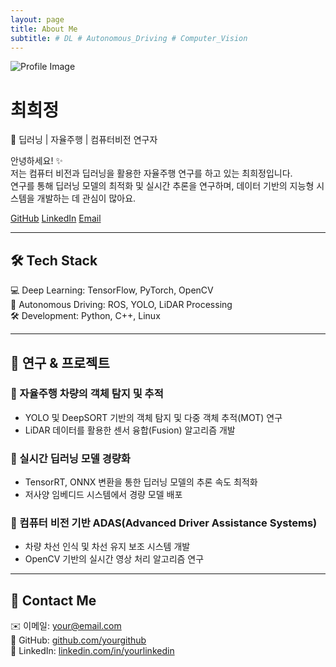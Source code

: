 ```yaml
---
layout: page
title: About Me
subtitle: # DL # Autonomous_Driving # Computer_Vision
---
```


<div class="about-container text-center">
  <!-- 프로필 이미지 -->
  <img src="/assets/images/profile_real.jpg" alt="Profile Image" class="profile-img">

  <!-- 기본 정보 -->
  <h1>최희정</h1>
  <p class="subtitle">🚀 딥러닝 | 자율주행 | 컴퓨터비전 연구자</p>

  <!-- 소개 글 -->
  <p class="about-text">
    안녕하세요! ✨<br>
    저는 컴퓨터 비전과 딥러닝을 활용한 자율주행 연구를 하고 있는 최희정입니다.<br>
    연구를 통해 딥러닝 모델의 최적화 및 실시간 추론을 연구하며,  
    데이터 기반의 지능형 시스템을 개발하는 데 관심이 많아요.
  </p>

  <!-- SNS & 연락처 -->
  <div class="social-links">
    <a href="https://github.com/yourgithub" target="_blank" class="btn btn-dark">GitHub</a>
    <a href="https://linkedin.com/in/yourlinkedin" target="_blank" class="btn btn-primary">LinkedIn</a>
    <a href="mailto:your@email.com" class="btn btn-secondary">Email</a>
  </div>
</div>

---

## 🛠 Tech Stack
💻 Deep Learning: TensorFlow, PyTorch, OpenCV  
🚗 Autonomous Driving: ROS, YOLO, LiDAR Processing  
🛠 Development: Python, C++, Linux  

---

## 🎯 연구 & 프로젝트
### 🔹 자율주행 차량의 객체 탐지 및 추적
- YOLO 및 DeepSORT 기반의 객체 탐지 및 다중 객체 추적(MOT) 연구
- LiDAR 데이터를 활용한 센서 융합(Fusion) 알고리즘 개발

### 🔹 실시간 딥러닝 모델 경량화
- TensorRT, ONNX 변환을 통한 딥러닝 모델의 추론 속도 최적화
- 저사양 임베디드 시스템에서 경량 모델 배포

### 🔹 컴퓨터 비전 기반 ADAS(Advanced Driver Assistance Systems)
- 차량 차선 인식 및 차선 유지 보조 시스템 개발
- OpenCV 기반의 실시간 영상 처리 알고리즘 연구

---

## 📩 Contact Me
✉️ 이메일: your@email.com  
📍 GitHub: [github.com/yourgithub](https://github.com/yourgithub)  
💼 LinkedIn: [linkedin.com/in/yourlinkedin](https://linkedin.com/in/yourlinkedin)  